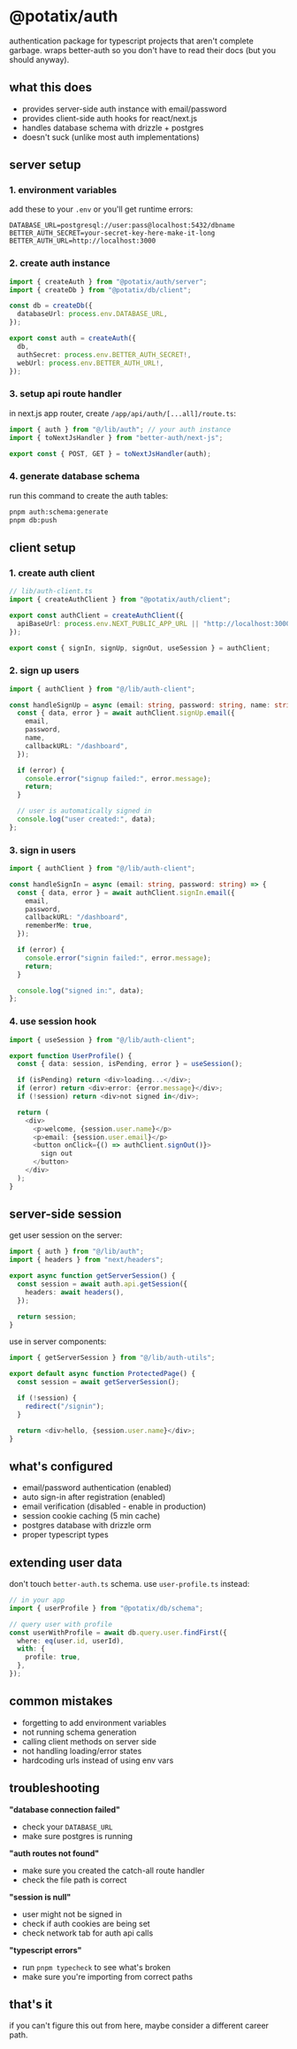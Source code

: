 # @potatix/auth

authentication package for typescript projects that aren't complete garbage. wraps better-auth so you don't have to read their docs (but you should anyway).

## what this does

- provides server-side auth instance with email/password
- provides client-side auth hooks for react/next.js
- handles database schema with drizzle + postgres
- doesn't suck (unlike most auth implementations)

## server setup

### 1. environment variables

add these to your `.env` or you'll get runtime errors:

```env
DATABASE_URL=postgresql://user:pass@localhost:5432/dbname
BETTER_AUTH_SECRET=your-secret-key-here-make-it-long
BETTER_AUTH_URL=http://localhost:3000
```

### 2. create auth instance

```typescript
import { createAuth } from "@potatix/auth/server";
import { createDb } from "@potatix/db/client";

const db = createDb({
  databaseUrl: process.env.DATABASE_URL,
});

export const auth = createAuth({
  db,
  authSecret: process.env.BETTER_AUTH_SECRET!,
  webUrl: process.env.BETTER_AUTH_URL!,
});
```

### 3. setup api route handler

in next.js app router, create `/app/api/auth/[...all]/route.ts`:

```typescript
import { auth } from "@/lib/auth"; // your auth instance
import { toNextJsHandler } from "better-auth/next-js";

export const { POST, GET } = toNextJsHandler(auth);
```

### 4. generate database schema

run this command to create the auth tables:

```bash
pnpm auth:schema:generate
pnpm db:push
```

## client setup

### 1. create auth client

```typescript
// lib/auth-client.ts
import { createAuthClient } from "@potatix/auth/client";

export const authClient = createAuthClient({
  apiBaseUrl: process.env.NEXT_PUBLIC_APP_URL || "http://localhost:3000",
});

export const { signIn, signUp, signOut, useSession } = authClient;
```

### 2. sign up users

```typescript
import { authClient } from "@/lib/auth-client";

const handleSignUp = async (email: string, password: string, name: string) => {
  const { data, error } = await authClient.signUp.email({
    email,
    password,
    name,
    callbackURL: "/dashboard",
  });

  if (error) {
    console.error("signup failed:", error.message);
    return;
  }

  // user is automatically signed in
  console.log("user created:", data);
};
```

### 3. sign in users

```typescript
import { authClient } from "@/lib/auth-client";

const handleSignIn = async (email: string, password: string) => {
  const { data, error } = await authClient.signIn.email({
    email,
    password,
    callbackURL: "/dashboard",
    rememberMe: true,
  });

  if (error) {
    console.error("signin failed:", error.message);
    return;
  }

  console.log("signed in:", data);
};
```

### 4. use session hook

```typescript
import { useSession } from "@/lib/auth-client";

export function UserProfile() {
  const { data: session, isPending, error } = useSession();

  if (isPending) return <div>loading...</div>;
  if (error) return <div>error: {error.message}</div>;
  if (!session) return <div>not signed in</div>;

  return (
    <div>
      <p>welcome, {session.user.name}</p>
      <p>email: {session.user.email}</p>
      <button onClick={() => authClient.signOut()}>
        sign out
      </button>
    </div>
  );
}
```

## server-side session

get user session on the server:

```typescript
import { auth } from "@/lib/auth";
import { headers } from "next/headers";

export async function getServerSession() {
  const session = await auth.api.getSession({
    headers: await headers(),
  });

  return session;
}
```

use in server components:

```typescript
import { getServerSession } from "@/lib/auth-utils";

export default async function ProtectedPage() {
  const session = await getServerSession();

  if (!session) {
    redirect("/signin");
  }

  return <div>hello, {session.user.name}</div>;
}
```

## what's configured

- email/password authentication (enabled)
- auto sign-in after registration (enabled)
- email verification (disabled - enable in production)
- session cookie caching (5 min cache)
- postgres database with drizzle orm
- proper typescript types

## extending user data

don't touch `better-auth.ts` schema. use `user-profile.ts` instead:

```typescript
// in your app
import { userProfile } from "@potatix/db/schema";

// query user with profile
const userWithProfile = await db.query.user.findFirst({
  where: eq(user.id, userId),
  with: {
    profile: true,
  },
});
```

## common mistakes

- forgetting to add environment variables
- not running schema generation
- calling client methods on server side
- not handling loading/error states
- hardcoding urls instead of using env vars

## troubleshooting

**"database connection failed"**
- check your `DATABASE_URL`
- make sure postgres is running

**"auth routes not found"**
- make sure you created the catch-all route handler
- check the file path is correct

**"session is null"**
- user might not be signed in
- check if auth cookies are being set
- check network tab for auth api calls

**"typescript errors"**
- run `pnpm typecheck` to see what's broken
- make sure you're importing from correct paths

## that's it

if you can't figure this out from here, maybe consider a different career path.